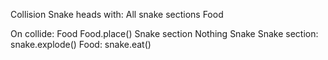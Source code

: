Collision
  Snake heads with:
    All snake sections
    Food

On collide:
  Food
    Food.place()
  Snake section
    Nothing
  Snake
    Snake section: snake.explode()
    Food: snake.eat()
    
